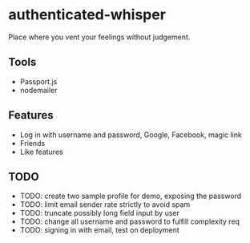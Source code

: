 # authenticated-whisper

Place where you vent your feelings without judgement.

## Tools

- Passport.js
- nodemailer

## Features

- Log in with username and password, Google, Facebook, magic link
- Friends
- Like features

## TODO

- TODO: create two sample profile for demo, exposing the password
- TODO: limit email sender rate strictly to avoid spam
- TODO: truncate possibly long field input by user
- TODO: change all username and password to fulfill complexity req
- TODO: signing in with email, test on deployment
